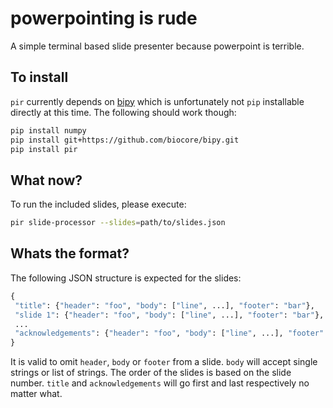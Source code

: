 powerpointing is rude
=====================

A simple terminal based slide presenter because powerpoint is terrible.

To install
----------

``pir`` currently depends on [bipy](https://github.com/biocore/bipy) which is unfortunately not ``pip`` installable directly at this time. The following should work though:

```bash
pip install numpy
pip install git+https://github.com/biocore/bipy.git
pip install pir
```

What now?
---------

To run the included slides, please execute:

```bash
pir slide-processor --slides=path/to/slides.json
```

Whats the format?
-----------------

The following JSON structure is expected for the slides:

```python
{
 "title": {"header": "foo", "body": ["line", ...], "footer": "bar"},
 "slide 1": {"header": "foo", "body": ["line", ...], "footer": "bar"},
 ...
 "acknowledgements": {"header": "foo", "body": ["line", ...], "footer": "bar"}
}
```

It is valid to omit ``header``, ``body`` or ``footer`` from a slide. ``body`` will accept single strings or list of strings. The order of the slides is based on the slide number. ``title`` and ``acknowledgements`` will go first and last respectively no matter what.

